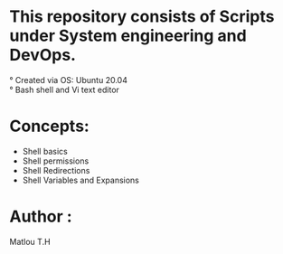 # This repository consists of Scripts under System engineering and DevOps.

° Created via OS: Ubuntu 20.04 <br>
° Bash shell and Vi text editor

# Concepts:

- Shell basics
- Shell permissions
- Shell Redirections
- Shell Variables and Expansions

# Author : 

Matlou T.H 
